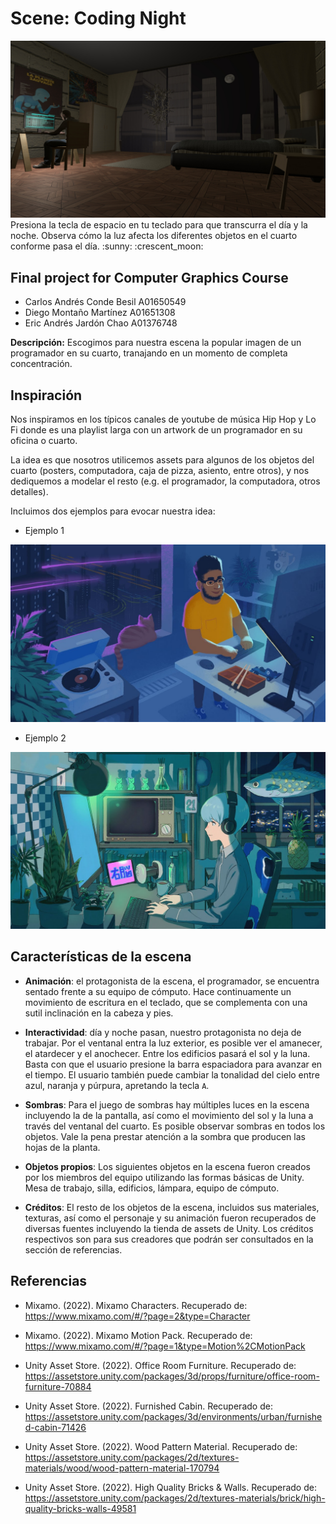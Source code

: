 # Scene: Coding Night
<img src='./media/sample.jpg'/>
Presiona la tecla de espacio en tu teclado para que transcurra el día y la noche. Observa cómo la luz afecta los diferentes objetos en el cuarto conforme pasa el día. :sunny: :crescent_moon:

## Final project for Computer Graphics Course
- Carlos Andrés Conde Besil A01650549
- Diego Montaño Martínez A01651308
- Eric Andrés Jardón Chao A01376748

**Descripción:** Escogimos para nuestra escena la popular imagen de un programador en su cuarto, tranajando en un momento de completa concentración.

## Inspiración
Nos inspiramos en los típicos canales de youtube de música Hip Hop y Lo Fi donde es una playlist larga con un artwork de un programador en su oficina o cuarto. 

La idea es que nosotros utilicemos assets para algunos de los objetos del cuarto (posters, computadora, caja de pizza, asiento, entre otros), y nos dediquemos a modelar el resto (e.g. el programador, la computadora, otros detalles).

Incluimos dos ejemplos para evocar nuestra idea:

- Ejemplo 1
<img src='./media/ex-1.jpg'/>

- Ejemplo 2
<img src='./media/ex-2.jpg'/>


## Características de la escena


- **Animación**: el protagonista de la escena, el programador, se encuentra sentado frente a su equipo de cómputo. Hace continuamente un movimiento de escritura en el teclado, que se complementa con una sutil inclinación en la cabeza y pies. 

- **Interactividad**: día y noche pasan, nuestro protagonista no deja de trabajar. Por el ventanal entra la luz exterior, es posible ver el amanecer, el atardecer y el anochecer. Entre los edificios pasará el sol y la luna. Basta con que el usuario presione la barra espaciadora para avanzar en el tiempo. El usuario también puede cambiar la tonalidad del cielo entre azul, naranja y púrpura, apretando la tecla `A`.

- **Sombras**: Para el juego de sombras hay múltiples luces en la escena incluyendo la de la pantalla, así como el movimiento del sol y la luna a través del ventanal del cuarto. Es posible observar sombras en todos los objetos. Vale la pena prestar atención a la sombra que producen las hojas de la planta.

- **Objetos propios**: Los siguientes objetos en la escena fueron creados por los miembros del equipo utilizando las formas básicas de Unity. Mesa de trabajo, silla, edificios, lámpara, equipo de cómputo.

- **Créditos**: El resto de los objetos de la escena, incluidos sus materiales, texturas, así como el personaje y su animación fueron recuperados de diversas fuentes incluyendo la tienda de assets de Unity. Los créditos respectivos son para sus creadores que podrán ser consultados en la sección de referencias.

## Referencias

- Mixamo. (2022). Mixamo Characters. Recuperado de: https://www.mixamo.com/#/?page=2&type=Character

- Mixamo. (2022). Mixamo Motion Pack. Recuperado de: https://www.mixamo.com/#/?page=1&type=Motion%2CMotionPack

- Unity Asset Store. (2022). Office Room Furniture. Recuperado de: https://assetstore.unity.com/packages/3d/props/furniture/office-room-furniture-70884

- Unity Asset Store. (2022). Furnished Cabin. Recuperado de: https://assetstore.unity.com/packages/3d/environments/urban/furnished-cabin-71426

- Unity Asset Store. (2022). Wood Pattern Material. Recuperado de: https://assetstore.unity.com/packages/2d/textures-materials/wood/wood-pattern-material-170794

- Unity Asset Store. (2022). High Quality Bricks & Walls. Recuperado de: https://assetstore.unity.com/packages/2d/textures-materials/brick/high-quality-bricks-walls-49581

